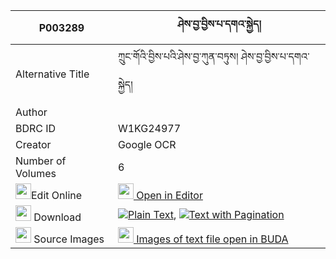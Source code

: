 |P003289|ཤེས་བྱ་བྱིས་པ་དགའ་སྐྱེད། 
| --- | --- 
|Alternative Title |ཀྲུང་གོའི་བྱིས་པའི་ཤེས་བྱ་ཀུན་བཏུས། ཤེས་བྱ་བྱིས་པ་དགའ་སྐྱེད།
|Author | 
|BDRC ID | W1KG24977
|Creator | Google OCR
|Number of Volumes| 6
|<img width="25" src="https://img.icons8.com/color/25/000000/edit-property.png">Edit Online| [<img width="25" src="https://avatars.githubusercontent.com/u/45091458?s=200&v=4"> Open in Editor](http://editor.openpecha.org/P003289)
|<img width="25" src="https://img.icons8.com/fluent/48/000000/download-2.png"/>  Download | [![](https://img.icons8.com/color/20/000000/txt.png)Plain Text](https://github.com/Openpecha/P003289/releases/download/v2/sheja_jipa_ga_kye_plain_P003289.zip), [![](https://img.icons8.com/color/20/000000/txt.png)Text with Pagination](https://github.com/Openpecha/P003289/releases/download/v2/sheja_jipa_ga_kye_pages_P003289.zip)
|<img width="25" src="https://img.icons8.com/plasticine/100/000000/pictures-folder.png"/>  Source Images | [<img width="25" src="https://library.bdrc.io/icons/BUDA-small.svg"> Images of text file open in BUDA](https://library.bdrc.io/show/bdr:W1KG24977)